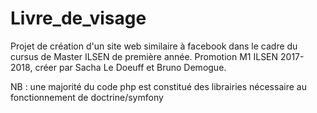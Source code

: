 # Livre_de_visage
Projet de création d'un site web similaire à facebook dans le cadre du cursus de Master ILSEN de première année.
Promotion M1 ILSEN 2017-2018, créer par Sacha Le Doeuff et Bruno Demogue.

NB : une majorité du code php est constitué des librairies nécessaire au fonctionnement de doctrine/symfony
